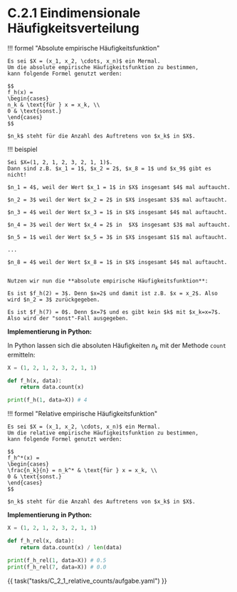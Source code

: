# C.2.1 Eindimensionale Häufigkeitsverteilung

!!! formel "Absolute empirische Häufigkeitsfunktion"
    
    Es sei $X = (x_1, x_2, \cdots, x_n)$ ein Mermal.
    Um die absolute empirische Häufigkeitsfunktion zu bestimmen,
    kann folgende Formel genutzt werden:
    
    $$
    f_h(x) =
    \begin{cases} 
    n_k & \text{für } x = x_k, \\ 
    0 & \text{sonst.}
    \end{cases}
    $$
    
    $n_k$ steht für die Anzahl des Auftretens von $x_k$ in $X$.

!!! beispiel
    
    Sei $X=(1, 2, 1, 2, 3, 2, 1, 1)$. 
    Dann sind z.B. $x_1 = 1$, $x_2 = 2$, $x_8 = 1$ und $x_9$ gibt es nicht!
    
    $n_1 = 4$, weil der Wert $x_1 = 1$ in $X$ insgesamt $4$ mal auftaucht.
    
    $n_2 = 3$ weil der Wert $x_2 = 2$ in $X$ insgesamt $3$ mal auftaucht.
    
    $n_3 = 4$ weil der Wert $x_3 = 1$ in $X$ insgesamt $4$ mal auftaucht.
    
    $n_4 = 3$ weil der Wert $x_4 = 2$ in  $X$ insgesamt $3$ mal auftaucht.
    
    $n_5 = 1$ weil der Wert $x_5 = 3$ in $X$ insgesamt $1$ mal auftaucht.

    ...

    $n_8 = 4$ weil der Wert $x_8 = 1$ in $X$ insgesamt $4$ mal auftaucht.
    
    
    Nutzen wir nun die **absolute empirische Häufigkeitsfunktion**:
    
    Es ist $f_h(2) = 3$. Denn $x=2$ und damit ist z.B. $x = x_2$. Also wird $n_2 = 3$ zurückgegeben.
    
    Es ist $f_h(7) = 0$. Denn $x=7$ und es gibt kein $k$ mit $x_k=x=7$. Also wird der "sonst"-Fall ausgegeben.
     
**Implementierung in Python:**

In Python lassen sich die absoluten Häufigkeiten $n_k$ mit der Methode `count` ermitteln:

```python
X = (1, 2, 1, 2, 3, 2, 1, 1) 

def f_h(x, data):
    return data.count(x)

print(f_h(1, data=X)) # 4 
```

!!! formel "Relative empirische Häufigkeitsfunktion"

    Es sei $X = (x_1, x_2, \cdots, x_n)$ ein Mermal.
    Um die relative empirische Häufigkeitsfunktion zu bestimmen,
    kann folgende Formel genutzt werden:
    
    $$
    f_h^*(x) =
    \begin{cases} 
    \frac{n_k}{n} = n_k^* & \text{für } x = x_k, \\ 
    0 & \text{sonst.}
    \end{cases}
    $$

    $n_k$ steht für die Anzahl des Auftretens von $x_k$ in $X$.

**Implementierung in Python:**

```python
X = (1, 2, 1, 2, 3, 2, 1, 1) 

def f_h_rel(x, data):
    return data.count(x) / len(data)

print(f_h_rel(1, data=X)) # 0.5 
print(f_h_rel(7, data=X)) # 0.0
```

{{ task("tasks/C_2_1_relative_counts/aufgabe.yaml") }}
